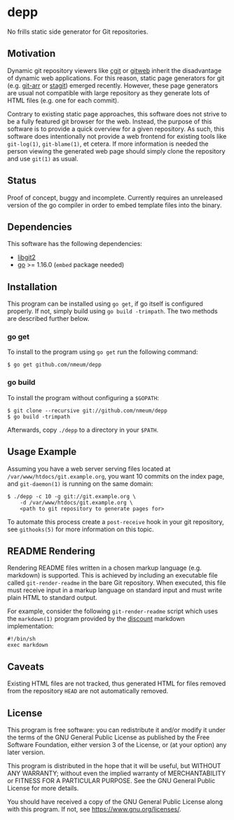 # depp

No frills static side generator for Git repositories.

## Motivation

Dynamic git repository viewers like [cgit][cgit website] or
[gitweb][gitweb website] inherit the disadvantage of dynamic web
applications. For this reason, static page generators for git (e.g.
[git-arr][git-arr website] or [stagit][stagit website]) emerged
recently. However, these page generators are usual not compatible with
large repository as they generate lots of HTML files (e.g. one for each
commit).

Contrary to existing static page approaches, this software does not
strive to be a fully featured git browser for the web. Instead, the
purpose of this software is to provide a quick overview for a given
repository. As such, this software does intentionally not provide a web
frontend for existing tools like `git-log(1)`, `git-blame(1)`, et
cetera. If more information is needed the person viewing the generated
web page should simply clone the repository and use `git(1)` as usual.

## Status

Proof of concept, buggy and incomplete. Currently requires an unreleased
version of the go compiler in order to embed template files into the binary.

## Dependencies

This software has the following dependencies:

* [libgit2][libgit2 website]
* [go][go website] >= 1.16.0 (`embed` package needed)

## Installation

This program can be installed using `go get`, if go itself is configured
properly. If not, simply build using `go build -trimpath`. The two
methods are described further below.

### go get

To install to the program using `go get` run the following command:

	$ go get github.com/nmeum/depp

### go build

To install the program without configuring a `$GOPATH`:

	$ git clone --recursive git://github.com/nmeum/depp
	$ go build -trimpath

Afterwards, copy `./depp` to a directory in your `$PATH`.

## Usage Example

Assuming you have a web server serving files located at
`/var/www/htdocs/git.example.org`, you want 10 commits on the index
page, and `git-daemon(1)` is running on the same domain:

	$ ./depp -c 10 -g git://git.example.org \
		-d /var/www/htdocs/git.example.org \
		<path to git repository to generate pages for>

To automate this process create a `post-receive` hook in your git
repository, see `githooks(5)` for more information on this topic.

## README Rendering

Rendering README files written in a chosen markup language (e.g.
markdown) is supported. This is achieved by including an executable file
called `git-render-readme` in the bare Git repository. When executed,
this file must receive input in a markup language on standard input and
must write plain HTML to standard output.

For example, consider the following `git-render-readme` script which
uses the `markdown(1)` program provided by the [discount][discount website]
markdown implementation:

	#!/bin/sh
	exec markdown

## Caveats

Existing HTML files are not tracked, thus generated HTML for files
removed from the repository `HEAD` are not automatically removed.

## License

This program is free software: you can redistribute it and/or modify it
under the terms of the GNU General Public License as published by the
Free Software Foundation, either version 3 of the License, or (at your
option) any later version.

This program is distributed in the hope that it will be useful, but
WITHOUT ANY WARRANTY; without even the implied warranty of
MERCHANTABILITY or FITNESS FOR A PARTICULAR PURPOSE. See the GNU General
Public License for more details.

You should have received a copy of the GNU General Public License along
with this program. If not, see <https://www.gnu.org/licenses/>.

[cgit website]: https://git.zx2c4.com/cgit/
[gitweb website]: https://git-scm.com/docs/gitweb
[git-arr website]: https://blitiri.com.ar/p/git-arr/
[stagit website]: http://codemadness.nl/git/stagit/log.html
[libgit2 website]: https://libgit2.org/
[go website]: https://golang.org/
[discount website]: http://www.pell.portland.or.us/~orc/Code/discount/
[git2go repo]: https://github.com/libgit2/git2go
[git2go build]: https://github.com/libgit2/git2go#installing
